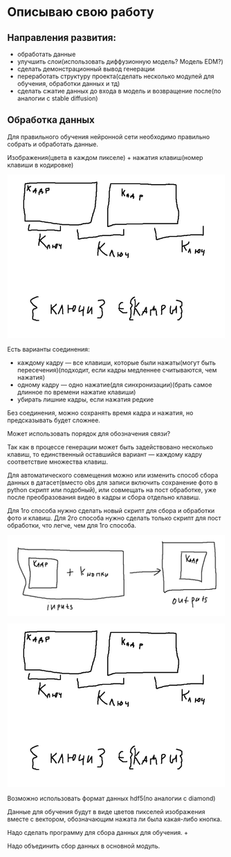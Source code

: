 # Описываю свою работу

## Направления развития:
- обработать данные
- улучшить слои(использовать диффузионную модель? Модель EDM?)
- сделать демонстрационный вывод генерации
- переработать структуру проекта(сделать несколько модулей для обучения, обработки данных и тд)
- сделать сжатие данных до входа в модель и возвращение после(по аналогии с stable diffusion)

## Обработка данных

Для правильного обучения нейронной сети необходимо правильно собрать и обработать данные.

Изображения(цвета в каждом пикселе) + нажатия клавиш(номер клавиши в кодировке)

![Данные](screenshots/image.png)

Есть варианты соединения:
- каждому кадру — все клавиши, которые были нажаты(могут быть пересечения)(подходит, если кадры медленнее считываются, чем нажатия)
- одному кадру — одно нажатие(для синхронизации)(брать самое длинное по времени нажатие клавиши)
- убирать лишние кадры, если нажатия редкие

Без соединения, можно сохранять время кадра и нажатия, но предсказывать будет сложнее.

Может использовать порядок для обозначения связи?

Так как в процессе генерации может быть задействовано несколько клавиш, то единственный оставшийся вариант — каждому кадру соответствие множества клавиш.

Для автоматического совмещения можно или изменить способ сбора данных в датасет(вместо obs для записи включить сохранение фото в python скрипт или подобный), или совмещать на пост обработке, уже после преобразования видео в кадры и сбора отдельно клавиш.

Для 1го способа нужно сделать новый скрипт для сбора и обработки фото и клавиш.
Для 2го способа нужно сделать только скрипт для пост обработки, что легче, чем для 1го способа.

![Генерация](screenshots/image-1.png)

![alt text](screenshots/image.png)

Возможно использовать формат данных hdf5(по аналогии с diamond)

Данные для обучения будут в виде цветов пикселей изображения вместе с вектором, обозначающим нажата ли была какая-либо кнопка.

Надо сделать программу для сбора данных для обучения. +

Надо объединить сбор данных в основной модуль.